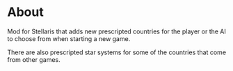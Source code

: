 # About

Mod for Stellaris that adds new prescripted countries for the player or the AI to choose from when starting a new game.

There are also prescripted star systems for some of the countries that come from other games.
